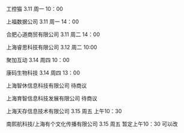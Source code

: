 <p>工控猫 3.11 周一 10：00</p>
<p>上福数据公司 3.11 周一 14：00</p>
<p>合肥心道商贸有限公司 3.11 周二 14：00</p>
<p>上海睿思科技有限公司 3.12 周二 10:00</p>
<p>聚加互动 3.14 周四 10：00</p>
<p>康码生物科技 3.14 周四 13：00</p>
<p>上海智休信息科技有限公司 待商议</p>
<p>上海育智信息科技发展有限公司 待商议</p>
<p>上海天存信息技术有限公司 3.15 周五 上午10：30</p>
<p>南熙航科技/上海有个文化传播有限公司 3.15 周五 暂定上午10：30 可以改</p>
